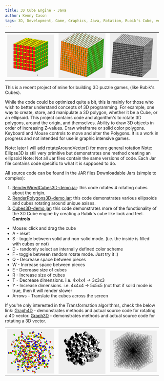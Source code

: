 ```yaml
---
title: 3D Cube Engine - Java
author: Kenny Cason
tags: 3D, Development, Game, Graphics, Java, Rotation, Rubik's Cube, vector
---
```


<table ><tr>
<td><a href="/code/java/cube3D/Screenshot-Cubes3D-4.png" target="_blank" alt="3D rotating cube engine java" ><img src="/code/java/cube3D/Screenshot-Cubes3D-4.png" width="190" /></a></td>
<td><div<a href="/code/java/kubix/Screenshot-Kubix-8.png" target="_blank" alt="3D rotating cube engine java" ><img src="/code/java/kubix/Screenshot-Kubix-8.png" width="190" /></a></td>
<td><a href="/code/java/cube3D/Screenshot-Cubes3D-2.png" target="_blank" alt="3D rotating cube engine java" ><img src="/code/java/cube3D/Screenshot-Cubes3D-2.png" width="190" /></a></td>
</tr></table>
This is a recent project of mine for building 3D puzzle games, (like Rubik's Cubes). 

While the code could be optimized quite a bit, this is mainly for those who wish to better understand concepts of 3D programming. For example, one way to create, store, and manipulate a 3D polygon, whether it be a Cube, or an ellipsoid. This project contains code and algorithm's to rotate 3D polygons, around the origin, and themselves. Ability to draw 3D objects in order of increasing Z-values. Draw wireframe or solid color polygons. Keyboard and Mouse controls to move and alter the Polygons. It is a work in progress and not intended for use in graphic intensive games.

Note: later I will add rotateAroundVector() for more general rotation
Note: Ellipse3D is still very primitive but demonstrates one method creating an ellipsoid
Note: Not all Jar files contain the same versions of code. Each Jar file contains code specific to what it is supposed to do.

All source code can be found in the JAR files
Downloadable Jars (simple to complex):
1. <a href="/code/java/cube3D/RenderWiredCubes3D-demo.jar">RenderWiredCubes3D-demo.jar</a>: this code rotates 4 rotating cubes about the origin.
2.  <a href="/code/java/cube3D/RenderPolygons3D-demo.jar">RenderPolygons3D-demo.jar</a>: this code demonstrates various ellipsoids and cubes rotating around unique axises.
3. <a href="/code/java/cube3D/Cubes3D-demo.jar">Cubes3D-demo.jar</a>: this code demonstrates more of the functionality of the 3D Cube engine by creating a Rubik's cube like look and feel. 
<b>Controls</b>
<ul>
 <li>Mouse: click and drag the cube</li>
 <li>A - reset</li>
 <li>S - toggle between solid and non-solid mode. (i.e. the inside is filled with cubes or not)</li>
 <li>D - randomly select an internally defined color scheme</li>
 <li>F - toggle between random rotate mode. Just try it :)</li>
 <li>Q - Decrease space between pieces</li>
 <li>W - Increase space between pieces</li>
 <li>E - Decrease size of cubes</li>
 <li>R - Increase size of cubes</li>
 <li>T - Decrease dimensions. i.e. 4x4x4 -> 3x3x3</li>
 <li>Y - Increase dimensions. i.e. 4x4x4 -> 5x5x5 (not that if solid mode is true, then it will render slower</li>
 <li>Arrows - Translate the cubes across the screen</li>
</ul>

If you're only interested in the Transformation algorithms, check the below link:
<a href="/posts/2009-01-08-graph4d-rotation4d-project-to-2d.html" >Graph4D</a> - demonstrates methods and actual source code for rotating a 4D vector.
<a href="/posts/2008-12-25-graph3d-java-project-3d-points-to-2d.html" >Graph3D</a> - demonstrates methods and actual source code for rotating a 3D vector.
<table ><tr>
<td><a href="/code/java/kubix/Kubix-RandomCubes.png" target="_blank" alt="3D rotating cube engine java" ><img src="/code/java/kubix/Kubix-RandomCubes.png" width="190" /></a></td>
<td><a href="/images/cube3D/Screenshot-Cubes3D.png" target="_blank" alt="3D rotating cube engine java" ><img src="/code/java/cube3D/Screenshot-Cubes3D.png" width="190" /></a></td>
<td><a href="/code/java/kubix/Screenshot-Kubix-1.png" target="_blank" alt="3D rotating cube engine java" ><img src="/code/java/kubix/Screenshot-Kubix-1.png" width="190" /></a></td>
</tr></table>